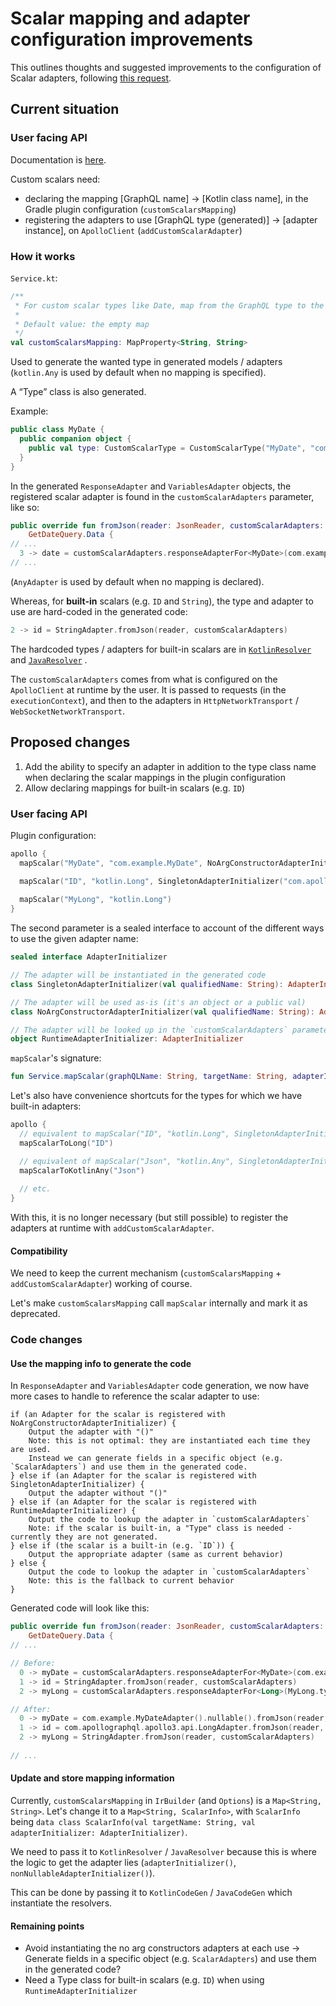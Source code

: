 # Scalar mapping and adapter configuration improvements

This outlines thoughts and suggested improvements to the configuration of Scalar adapters,
following [this request](https://github.com/apollographql/apollo-kotlin/issues/3748).

## Current situation

### User facing API

Documentation is [here](https://www.apollographql.com/docs/kotlin/essentials/custom-scalars/).

Custom scalars need:

- declaring the mapping [GraphQL name] → [Kotlin class name], in the Gradle plugin
  configuration (`customScalarsMapping`)
- registering the adapters to use [GraphQL type (generated)] → [adapter instance],
  on `ApolloClient` (`addCustomScalarAdapter`)

### How it works

`Service.kt`:

```kotlin
/**
 * For custom scalar types like Date, map from the GraphQL type to the java/kotlin type.
 *
 * Default value: the empty map
 */
val customScalarsMapping: MapProperty<String, String>
```

Used to generate the wanted type in generated models / adapters (`kotlin.Any` is used by default when no mapping is
specified).

A “Type” class is also generated.

Example:

```kotlin
public class MyDate {
  public companion object {
    public val type: CustomScalarType = CustomScalarType("MyDate", "com.example.MyDate")
  }
}
```

In the generated `ResponseAdapter` and `VariablesAdapter` objects, the registered scalar adapter is found in
the `customScalarAdapters` parameter, like so:

```kotlin
public override fun fromJson(reader: JsonReader, customScalarAdapters: CustomScalarAdapters):
    GetDateQuery.Data {
// ...
  3 -> date = customScalarAdapters.responseAdapterFor<MyDate>(com.example.type.MyDate.type).nullable().fromJson(reader, customScalarAdapters)
// ...
```

(`AnyAdapter` is used by default when no mapping is declared).

Whereas, for **built-in** scalars (e.g. `ID` and `String`), the type and adapter to use are hard-coded in the generated
code:

```kotlin
2 -> id = StringAdapter.fromJson(reader, customScalarAdapters)
```

The hardcoded types / adapters for built-in scalars are
in [`KotlinResolver`](https://github.com/apollographql/apollo-kotlin/blob/main/apollo-compiler/src/main/kotlin/com/apollographql/apollo3/compiler/codegen/kotlin/KotlinResolver.kt#L26)
and [`JavaResolver`](https://github.com/apollographql/apollo-kotlin/blob/main/apollo-compiler/src/main/kotlin/com/apollographql/apollo3/compiler/codegen/java/JavaResolver.kt)
.

The `customScalarAdapters` comes from what is configured on the `ApolloClient` at runtime by the user. It is passed to
requests (in the `executionContext`), and then to the adapters in `HttpNetworkTransport` / `WebSocketNetworkTransport`.

## Proposed changes

1. Add the ability to specify an adapter in addition to the type class name when declaring the scalar
   mappings in the plugin configuration
2. Allow declaring mappings for built-in scalars (e.g. `ID`)

### User facing API

Plugin configuration:

```kotlin
apollo {
  mapScalar("MyDate", "com.example.MyDate", NoArgConstructorAdapterInitializer("com.example.MyDateAdapter"))

  mapScalar("ID", "kotlin.Long", SingletonAdapterInitializer("com.apollographql.apollo3.api.LongAdapter"))
  
  mapScalar("MyLong", "kotlin.Long")
}
```

The second parameter is a sealed interface to account of the different ways to use the given adapter name:

```kotlin
sealed interface AdapterInitializer

// The adapter will be instantiated in the generated code
class SingletonAdapterInitializer(val qualifiedName: String): AdapterInitializer

// The adapter will be used as-is (it's an object or a public val)
class NoArgConstructorAdapterInitializer(val qualifiedName: String): AdapterInitializer

// The adapter will be looked up in the `customScalarAdapters` parameter (same as current behavior)
object RuntimeAdapterInitializer: AdapterInitializer
```

`mapScalar`'s signature:

```kotlin
fun Service.mapScalar(graphQLName: String, targetName: String, adapterInitializer: AdapterInitializer = RuntimeAdapterInitializer)
```

Let's also have convenience shortcuts for the types for which we have built-in adapters:

```kotlin
apollo {
  // equivalent to mapScalar("ID", "kotlin.Long", SingletonAdapterInitializer("com.apollographql.apollo3.api.LongAdapter")
  mapScalarToLong("ID")

  // equivalent of mapScalar("Json", "kotlin.Any", SingletonAdapterInitializer("com.apollographql.apollo3.api.AnyAdapter")
  mapScalarToKotlinAny("Json")
  
  // etc.
}
```

With this, it is no longer necessary (but still possible) to register the adapters at runtime with `addCustomScalarAdapter`.

#### Compatibility

We need to keep the current mechanism (`customScalarsMapping` + `addCustomScalarAdapter`) working of course.

Let's make `customScalarsMapping` call `mapScalar` internally and mark it as deprecated.

### Code changes

#### Use the mapping info to generate the code

In `ResponseAdapter` and `VariablesAdapter` code generation, we now have more cases to handle to reference the scalar adapter to use:

```
if (an Adapter for the scalar is registered with NoArgConstructorAdapterInitializer) {
    Output the adapter with "()"
    Note: this is not optimal: they are instantiated each time they are used.
    Instead we can generate fields in a specific object (e.g. `ScalarAdapters`) and use them in the generated code.
} else if (an Adapter for the scalar is registered with SingletonAdapterInitializer) {
    Output the adapter without "()"
} else if (an Adapter for the scalar is registered with RuntimeAdapterInitializer) {
    Output the code to lookup the adapter in `customScalarAdapters`
    Note: if the scalar is built-in, a "Type" class is needed - currently they are not generated.
} else if (the scalar is a built-in (e.g. `ID`)) {
    Output the appropriate adapter (same as current behavior)
} else {
    Output the code to lookup the adapter in `customScalarAdapters`
    Note: this is the fallback to current behavior
}
```

Generated code will look like this:

```kotlin
public override fun fromJson(reader: JsonReader, customScalarAdapters: CustomScalarAdapters):
    GetDateQuery.Data {
// ...

// Before:
  0 -> myDate = customScalarAdapters.responseAdapterFor<MyDate>(com.example.type.MyDate.type).nullable().fromJson(reader, customScalarAdapters)
  1 -> id = StringAdapter.fromJson(reader, customScalarAdapters)
  2 -> myLong = customScalarAdapters.responseAdapterFor<Long>(MyLong.type).nullable().fromJson(reader, customScalarAdapters)

// After:
  0 -> myDate = com.example.MyDateAdapter().nullable().fromJson(reader, customScalarAdapters)
  1 -> id = com.apollographql.apollo3.api.LongAdapter.fromJson(reader, customScalarAdapters)
  2 -> myLong = StringAdapter.fromJson(reader, customScalarAdapters)
  
// ...
```

#### Update and store mapping information

Currently, `customScalarsMapping` in `IrBuilder` (and `Options`) is a `Map<String, String>`.
Let's change it to a `Map<String, ScalarInfo>`, with `ScalarInfo` being `data class ScalarInfo(val targetName: String, val adapterInitializer: AdapterInitializer)`.

We need to pass it to `KotlinResolver` / `JavaResolver` because this is where the logic to get the adapter lies (`adapterInitializer()`, `nonNullableAdapterInitializer()`). 

This can be done by passing it to `KotlinCodeGen` / `JavaCodeGen` which instantiate the resolvers.

#### Remaining points

- Avoid instantiating the no arg constructors adapters at each use
  -> Generate fields in a specific object (e.g. `ScalarAdapters`) and use them in the generated code?
- Need a Type class for built-in scalars (e.g. `ID`) when using `RuntimeAdapterInitializer`
